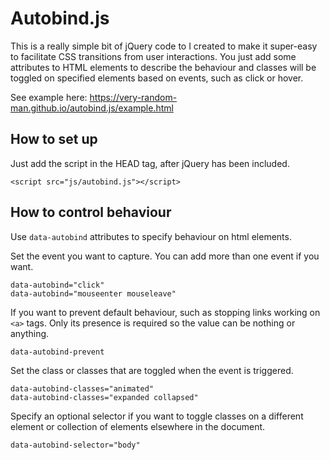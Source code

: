 # Autobind.js
This is a really simple bit of jQuery code to I created to make it
super-easy to facilitate CSS transitions from user interactions. 
You just add some attributes to HTML elements to describe the 
behaviour and classes will be toggled on specified elements 
based on events, such as click or hover. 

See example here:
https://very-random-man.github.io/autobind.js/example.html

## How to set up
Just add the script in the HEAD tag, after jQuery has been included.
```
<script src="js/autobind.js"></script>
```

## How to control behaviour
Use `data-autobind` attributes to specify behaviour on html elements.

Set the event you want to capture. You can add more than one event
if you want.
```
data-autobind="click"
data-autobind="mouseenter mouseleave"
```
If you want to prevent default behaviour, such as stopping links 
working on `<a>` tags. Only its presence is required so the value 
can be nothing or anything.
```
data-autobind-prevent
```  
Set the class or classes that are toggled when the event is 
triggered.
```
data-autobind-classes="animated"
data-autobind-classes="expanded collapsed"
```
Specify an optional selector if you want to toggle classes on a 
different element or collection of elements elsewhere in the 
document.
```
data-autobind-selector="body"
```
